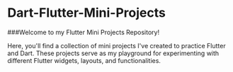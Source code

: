 # Dart-Flutter-Mini-Projects

###Welcome to my Flutter Mini Projects Repository!

Here, you'll find a collection of mini projects I've created to practice Flutter and Dart. These projects serve as my playground for experimenting with different Flutter widgets, layouts, and functionalities.
